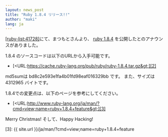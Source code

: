 ```yaml
---
layout: news_post
title: "Ruby 1.8.4 リリース!!"
author: "maki"
lang: ja
---
```


[\[ruby-list:41728\]][1]にて、まつもとさんより、 [ruby 1.8.4][2] を公開したとのアナウンスがありました。

1\.8.4 のソースコードは以下のURLから入手可能です。

* [&lt;URL:https://cache.ruby-lang.org/pub/ruby/ruby-1.8.4.tar.gz&gt;][2]

md5sumは bd8c2e593e1fa4b01fd98eaf016329bb です。 また、サイズは 4312965 バイトです。

1\.8.4での変更点は、以下のページを参考にしてください。

* [&lt;URL:http://www.ruby-lang.org/ja/man/?cmd=view;name=ruby+1.8.4+feature&gt;][3]

Merry Christmas! そして、Happy Hacking!



[1]: http://blade.nagaokaut.ac.jp/cgi-bin/scat.rb/ruby/ruby-list/41728
[2]: https://cache.ruby-lang.org/pub/ruby/ruby-1.8.4.tar.gz
[3]: {{ site.url }}/ja/man/?cmd=view;name=ruby+1.8.4+feature
